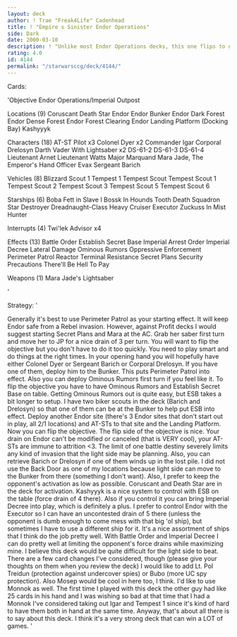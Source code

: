 ```yaml
---
layout: deck
author: ! Trae "Freak4Life" Cadenhead
title: ! "Empire s Sinister Endor Operations"
side: Dark
date: 2000-03-10
description: ! "Unlike most Endor Operations decks, this one flips to give you plenty of power on the ground, not to mention some massive drain potential."
rating: 4.0
id: 4144
permalink: "/starwarsccg/deck/4144/"
---
```

Cards: 

'Objective
Endor Operations/Imperial Outpost

Locations (9)
Coruscant
Death Star
Endor
Endor Bunker
Endor Dark Forest
Endor Dense Forest
Endor Forest Clearing
Endor Landing Platform (Docking Bay)
Kashyyyk

Characters (18)
AT-ST Pilot  x3
Colonel Dyer  x2
Commander Igar
Corporal Drelosyn
Darth Vader With Lightsaber  x2
DS-61-2
DS-61-3
DS-61-4
Lieutenant Arnet
Lieutenant Watts
Major Marquand
Mara Jade, The Emperor's Hand
Officer Evax
Sergeant Barich

Vehicles (8)
Blizzard Scout 1
Tempest 1
Tempest Scout
Tempest Scout 1
Tempest Scout 2
Tempest Scout 3
Tempest Scout 5
Tempest Scout 6

Starships (6)
Boba Fett in Slave I
Bossk In Hounds Tooth
Death Squadron Star Destroyer
Dreadnaught-Class Heavy Cruiser
Executor
Zuckuss In Mist Hunter

Interrupts (4)
Twi'lek Advisor  x4

Effects (13)
Battle Order
Establish Secret Base
Imperial Arrest Order
Imperial Decree
Lateral Damage
Ominous Rumors
Oppressive Enforcement
Perimeter Patrol
Reactor Terminal
Resistance
Secret Plans
Security Precautions
There'll Be Hell To Pay

Weapons (1)
Mara Jade's Lightsaber

'

Strategy: '

Generally it's best to use Perimeter Patrol as your starting effect. It will keep Endor safe from a Rebel invasion. However, against Profit decks I would suggest starting Secret Plans and Mara at the AC. Grab her saber first turn and move her to JP for a nice drain of 3 per turn. You will want to flip the objective but you don't have to do it too quickly. You need to play smart and do things at the right times. In your opening hand you will hopefully have either Colonel Dyer or Sergeant Barich or Corporal Drelosyn. If you have one of them, deploy him to the Bunker. This puts Perimeter Patrol into effect. Also you can deploy Ominous Rumors first turn if you feel like it. To flip the objective you have to have Ominous Rumors and Establish Secret Base on table. Getting Ominous Rumors out is quite easy, but ESB takes a bit longer to setup. I have two biker scouts in the deck (Barich and Drelosyn) so that one of them can be at the Bunker to help put ESB into effect. Deploy another Endor site (there's 3 Endor sites that don't start out in play, all 2/1 locations) and AT-STs to that site and the Landing Platform. Now you can flip the objective. The flip side of the objective is nice. Your drain on Endor can't be modified or canceled (that is VERY cool), your AT-STs are immune to attrition <3. The limit of one battle destiny severely limits any kind of invasion that the light side may be planning. Also, you can retrieve Barich or Drelosyn if one of them winds up in the lost pile. I did not use the Back Door as one of my locations because light side can move to the Bunker from there (something I don't want). Also, I prefer to keep the opponent's activation as low as possible. Coruscant and Death Star are in the deck for activation. Kashyyyk is a nice system to control with ESB on the table (force drain of 4 there). Also if you control it you can bring Imperial Decree into play, which is definitely a plus. I prefer to control Endor with the Executor so I can have an uncontested drain of 5 there (unless the opponent is dumb enough to come mess with that big 'ol ship), but sometimes I have to use a different ship for it. It's a nice assortment of ships that I think do the job pretty well. With Battle Order and Imperial Decree I can do pretty well at limiting the opponent's force drains while maximizing mine. I believe this deck would be quite difficult for the light side to beat. There are a few card changes I've considered, though (please give your thoughts on them when you review the deck) I would like to add Lt. Pol Treidun (protection against undercover spies) or Bubo (more UC spy protection). Also Mosep would be cool in here too, I think. I'd like to use Monnok as well. The first time I played with this deck the other guy had like 25 cards in his hand and I was wishing so bad at that time that I had a Monnok I've considered taking out Igar and Tempest 1 since it's kind of hard to have them both in hand at the same time. Anyway, that's about all there is to say about this deck. I think it's a very strong deck that can win a LOT of games.	'
